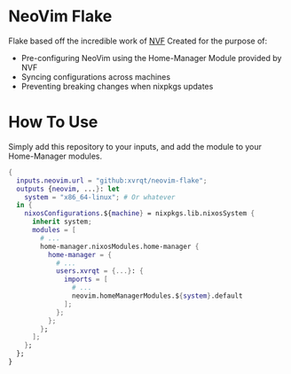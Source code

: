 # NeoVim Flake

Flake based off the incredible work of [NVF](https://github.com/NotAShelf/nvf)
Created for the purpose of:

- Pre-configuring NeoVim using the Home-Manager Module provided by NVF
- Syncing configurations across machines
- Preventing breaking changes when nixpkgs updates

# How To Use

Simply add this repository to your inputs, and add the module to your Home-Manager modules.

```nix
{
  inputs.neovim.url = "github:xvrqt/neovim-flake";
  outputs {neovim, ...}: let
    system = "x86_64-linux"; # Or whatever
  in {
    nixosConfigurations.${machine} = nixpkgs.lib.nixosSystem {
      inherit system;
      modules = [
        # ...
        home-manager.nixosModules.home-manager {
          home-manager = {
            # ...
            users.xvrqt = {...}: {
              imports = [
                # ...
                neovim.homeManagerModules.${system}.default
              ];
            };
          };
        };
      ];
    };
  };
}
```

